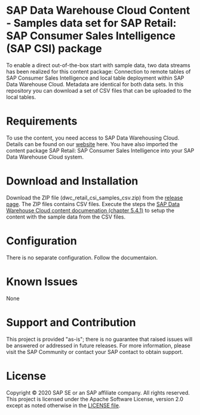 # SAP Data Warehouse Cloud Content - Samples data set for SAP Retail: SAP Consumer Sales Intelligence (SAP CSI) package
To enable a direct out-of-the-box start with sample data, two data streams has been realized for this content package: Connection to remote tables of SAP Consumer Sales Intelligence and local table deployment within SAP Data Warehouse Cloud. Metadata are identical for both data sets. In this repository you can download a set of CSV files that can be uploaded to the local tables.

# Requirements
To use the content, you need access to SAP Data Warehousing Cloud. Details can be found on our [website](https://www.sapdatawarehouse.cloud) here.
You have also imported the content package SAP Retail: SAP Consumer Sales Intelligence into your SAP Data Warehouse Cloud system.

# Download and Installation
Download the ZIP file (dwc_retail_csi_samples_csv.zip) from the [release page](https://github.com/SAP-samples/data-warehouse-cloud-content-beta/releases). The ZIP files contains CSV files.
Execute the steps the [SAP Data Warehouse Cloud content documenation (chapter 5.4.1)](https://help.sap.com/doc/4b618244ad5f4fbb8423d08996f8b891/cloud/en-US/SAP_Data_Warehouse_Cloud_Content.pdf) to setup the content with the sample data from the CSV files.

# Configuration
There is no separate configuration. Follow the documentaion.

# Known Issues
None
# Support and Contribution
This project is provided "as-is"; there is no guarantee that raised issues will be answered or addressed in future releases.
For more information, please visit the SAP Community or contact your SAP contact to obtain support.

# License
Copyright © 2020 SAP SE or an SAP affiliate company. All rights reserved. This project is licensed under the Apache Software License, version 2.0 except as noted otherwise in the [LICENSE file](/LICENSE).
